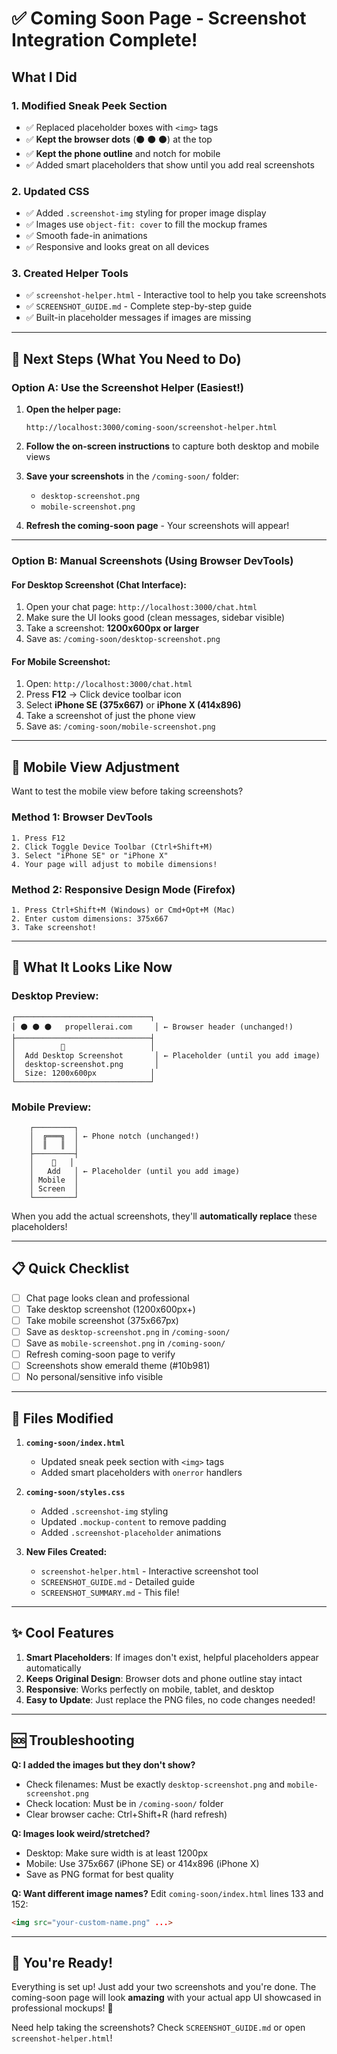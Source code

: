 # ✅ Coming Soon Page - Screenshot Integration Complete!

## What I Did

### 1. **Modified Sneak Peek Section** 
- ✅ Replaced placeholder boxes with `<img>` tags
- ✅ **Kept the browser dots** (⚫ ⚫ ⚫) at the top
- ✅ **Kept the phone outline** and notch for mobile
- ✅ Added smart placeholders that show until you add real screenshots

### 2. **Updated CSS**
- ✅ Added `.screenshot-img` styling for proper image display
- ✅ Images use `object-fit: cover` to fill the mockup frames
- ✅ Smooth fade-in animations
- ✅ Responsive and looks great on all devices

### 3. **Created Helper Tools**
- ✅ `screenshot-helper.html` - Interactive tool to help you take screenshots
- ✅ `SCREENSHOT_GUIDE.md` - Complete step-by-step guide
- ✅ Built-in placeholder messages if images are missing

---

## 🎯 Next Steps (What You Need to Do)

### Option A: Use the Screenshot Helper (Easiest!)

1. **Open the helper page:**
   ```
   http://localhost:3000/coming-soon/screenshot-helper.html
   ```

2. **Follow the on-screen instructions** to capture both desktop and mobile views

3. **Save your screenshots** in the `/coming-soon/` folder:
   - `desktop-screenshot.png`
   - `mobile-screenshot.png`

4. **Refresh the coming-soon page** - Your screenshots will appear!

---

### Option B: Manual Screenshots (Using Browser DevTools)

#### For Desktop Screenshot (Chat Interface):

1. Open your chat page: `http://localhost:3000/chat.html`
2. Make sure the UI looks good (clean messages, sidebar visible)
3. Take a screenshot: **1200x600px or larger**
4. Save as: `/coming-soon/desktop-screenshot.png`

#### For Mobile Screenshot:

1. Open: `http://localhost:3000/chat.html`
2. Press **F12** → Click device toolbar icon
3. Select **iPhone SE (375x667)** or **iPhone X (414x896)**
4. Take a screenshot of just the phone view
5. Save as: `/coming-soon/mobile-screenshot.png`

---

## 📱 Mobile View Adjustment

Want to test the mobile view before taking screenshots?

### Method 1: Browser DevTools
```
1. Press F12
2. Click Toggle Device Toolbar (Ctrl+Shift+M)
3. Select "iPhone SE" or "iPhone X"
4. Your page will adjust to mobile dimensions!
```

### Method 2: Responsive Design Mode (Firefox)
```
1. Press Ctrl+Shift+M (Windows) or Cmd+Opt+M (Mac)
2. Enter custom dimensions: 375x667
3. Take screenshot!
```

---

## 🎨 What It Looks Like Now

### Desktop Preview:
```
┌──────────────────────────────┐
│ ⚫ ⚫ ⚫   propellerai.com     │ ← Browser header (unchanged!)
├──────────────────────────────┤
│          📸                   │
│  Add Desktop Screenshot       │ ← Placeholder (until you add image)
│  desktop-screenshot.png       │
│  Size: 1200x600px            │
└──────────────────────────────┘
```

### Mobile Preview:
```
    ┌─────────┐
    │  ╔═══╗  │ ← Phone notch (unchanged!)
    │  ║   ║  │
    ├─────────┤
    │    📱   │
    │   Add   │ ← Placeholder (until you add image)
    │ Mobile  │
    │ Screen  │
    └─────────┘
```

When you add the actual screenshots, they'll **automatically replace** these placeholders!

---

## 📋 Quick Checklist

- [ ] Chat page looks clean and professional
- [ ] Take desktop screenshot (1200x600px+)
- [ ] Take mobile screenshot (375x667px)
- [ ] Save as `desktop-screenshot.png` in `/coming-soon/`
- [ ] Save as `mobile-screenshot.png` in `/coming-soon/`
- [ ] Refresh coming-soon page to verify
- [ ] Screenshots show emerald theme (#10b981)
- [ ] No personal/sensitive info visible

---

## 🔧 Files Modified

1. **`coming-soon/index.html`**
   - Updated sneak peek section with `<img>` tags
   - Added smart placeholders with `onerror` handlers

2. **`coming-soon/styles.css`**
   - Added `.screenshot-img` styling
   - Updated `.mockup-content` to remove padding
   - Added `.screenshot-placeholder` animations

3. **New Files Created:**
   - `screenshot-helper.html` - Interactive screenshot tool
   - `SCREENSHOT_GUIDE.md` - Detailed guide
   - `SCREENSHOT_SUMMARY.md` - This file!

---

## ✨ Cool Features

1. **Smart Placeholders**: If images don't exist, helpful placeholders appear automatically
2. **Keeps Original Design**: Browser dots and phone outline stay intact
3. **Responsive**: Works perfectly on mobile, tablet, and desktop
4. **Easy to Update**: Just replace the PNG files, no code changes needed!

---

## 🆘 Troubleshooting

**Q: I added the images but they don't show?**
- Check filenames: Must be exactly `desktop-screenshot.png` and `mobile-screenshot.png`
- Check location: Must be in `/coming-soon/` folder
- Clear browser cache: Ctrl+Shift+R (hard refresh)

**Q: Images look weird/stretched?**
- Desktop: Make sure width is at least 1200px
- Mobile: Use 375x667 (iPhone SE) or 414x896 (iPhone X)
- Save as PNG format for best quality

**Q: Want different image names?**
Edit `coming-soon/index.html` lines 133 and 152:
```html
<img src="your-custom-name.png" ...>
```

---

## 🚀 You're Ready!

Everything is set up! Just add your two screenshots and you're done. The coming-soon page will look **amazing** with your actual app UI showcased in professional mockups! 🎉

Need help taking the screenshots? Check `SCREENSHOT_GUIDE.md` or open `screenshot-helper.html`!
